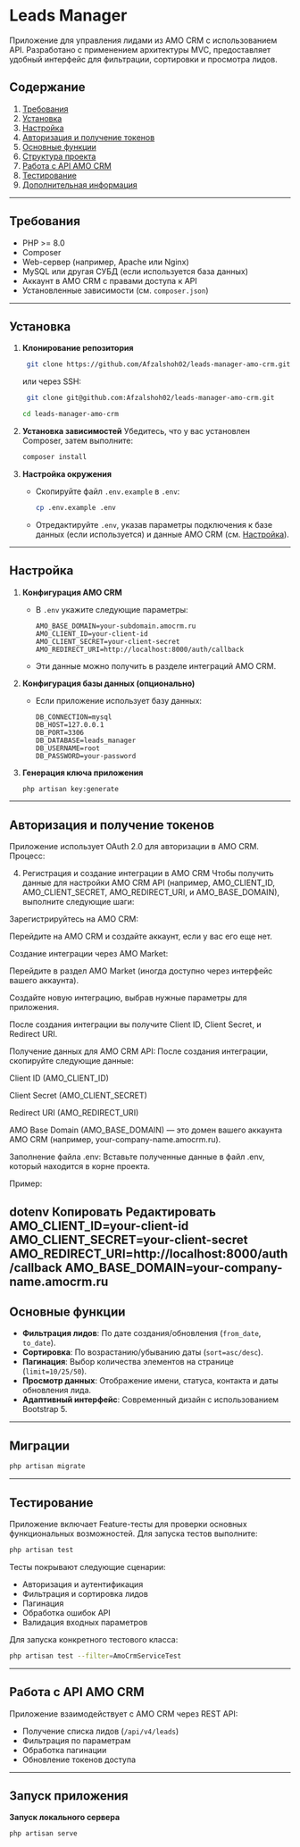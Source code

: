 # Leads Manager

Приложение для управления лидами из AMO CRM с использованием API. Разработано с применением архитектуры MVC, предоставляет удобный интерфейс для фильтрации, сортировки и просмотра лидов.

## Содержание
1. [Требования](#требования)
2. [Установка](#установка)
3. [Настройка](#настройка)
4. [Авторизация и получение токенов](#авторизация-и-получение-токенов)
5. [Основные функции](#основные-функции)
6. [Структура проекта](#структура-проекта)
7. [Работа с API AMO CRM](#работа-с-api-amo-crm)
8. [Тестирование](#тестирование)
9. [Дополнительная информация](#дополнительная-информация)

---

## Требования

- PHP >= 8.0
- Composer
- Web-сервер (например, Apache или Nginx)
- MySQL или другая СУБД (если используется база данных)
- Аккаунт в AMO CRM с правами доступа к API
- Установленные зависимости (см. `composer.json`)

---

## Установка

1. **Клонирование репозитория**
   ```bash
    git clone https://github.com/Afzalshoh02/leads-manager-amo-crm.git
   ```
   или через SSH:
   ```bash
    git clone git@github.com:Afzalshoh02/leads-manager-amo-crm.git
   ```
   ```bash
   cd leads-manager-amo-crm
   ```

2. **Установка зависимостей**
   Убедитесь, что у вас установлен Composer, затем выполните:
   ```bash
   composer install
   ```

3. **Настройка окружения**
    - Скопируйте файл `.env.example` в `.env`:
      ```bash
      cp .env.example .env
      ```
    - Отредактируйте `.env`, указав параметры подключения к базе данных (если используется) и данные AMO CRM (см. [Настройка](#настройка)).

---

## Настройка

1. **Конфигурация AMO CRM**
    - В `.env` укажите следующие параметры:
      ```
      AMO_BASE_DOMAIN=your-subdomain.amocrm.ru
      AMO_CLIENT_ID=your-client-id
      AMO_CLIENT_SECRET=your-client-secret
      AMO_REDIRECT_URI=http://localhost:8000/auth/callback
      ```
    - Эти данные можно получить в разделе интеграций AMO CRM.

2. **Конфигурация базы данных (опционально)**
    - Если приложение использует базу данных:
      ```
      DB_CONNECTION=mysql
      DB_HOST=127.0.0.1
      DB_PORT=3306
      DB_DATABASE=leads_manager
      DB_USERNAME=root
      DB_PASSWORD=your-password
      ```

3. **Генерация ключа приложения**
   ```bash
   php artisan key:generate
   ```

---

## Авторизация и получение токенов

Приложение использует OAuth 2.0 для авторизации в AMO CRM. Процесс:

4. Регистрация и создание интеграции в AMO CRM
   Чтобы получить данные для настройки AMO CRM API (например, AMO_CLIENT_ID, AMO_CLIENT_SECRET, AMO_REDIRECT_URI, и AMO_BASE_DOMAIN), выполните следующие шаги:

Зарегистрируйтесь на AMO CRM:

Перейдите на AMO CRM и создайте аккаунт, если у вас его еще нет.

Создание интеграции через AMO Market:

Перейдите в раздел AMO Market (иногда доступно через интерфейс вашего аккаунта).

Создайте новую интеграцию, выбрав нужные параметры для приложения.

После создания интеграции вы получите Client ID, Client Secret, и Redirect URI.

Получение данных для AMO CRM API: После создания интеграции, скопируйте следующие данные:

Client ID (AMO_CLIENT_ID)

Client Secret (AMO_CLIENT_SECRET)

Redirect URI (AMO_REDIRECT_URI)

AMO Base Domain (AMO_BASE_DOMAIN) — это домен вашего аккаунта AMO CRM (например, your-company-name.amocrm.ru).

Заполнение файла .env: Вставьте полученные данные в файл .env, который находится в корне проекта.

Пример:

dotenv
Копировать
Редактировать
AMO_CLIENT_ID=your-client-id
AMO_CLIENT_SECRET=your-client-secret
AMO_REDIRECT_URI=http://localhost:8000/auth/callback
AMO_BASE_DOMAIN=your-company-name.amocrm.ru
---

## Основные функции

- **Фильтрация лидов**: По дате создания/обновления (`from_date`, `to_date`).
- **Сортировка**: По возрастанию/убыванию даты (`sort=asc/desc`).
- **Пагинация**: Выбор количества элементов на странице (`limit=10/25/50`).
- **Просмотр данных**: Отображение имени, статуса, контакта и даты обновления лида.
- **Адаптивный интерфейс**: Современный дизайн с использованием Bootstrap 5.

---

## Миграции 

```bash
php artisan migrate
```

---

## Тестирование

Приложение включает Feature-тесты для проверки основных функциональных возможностей. Для запуска тестов выполните:

```bash
php artisan test
```

Тесты покрывают следующие сценарии:
- Авторизация и аутентификация
- Фильтрация и сортировка лидов
- Пагинация
- Обработка ошибок API
- Валидация входных параметров

Для запуска конкретного тестового класса:
```bash
php artisan test --filter=AmoCrmServiceTest
```

---

## Работа с API AMO CRM

Приложение взаимодействует с AMO CRM через REST API:
- Получение списка лидов (`/api/v4/leads`)
- Фильтрация по параметрам
- Обработка пагинации
- Обновление токенов доступа

---

## Запуск приложения
**Запуск локального сервера**
   ```bash
   php artisan serve
   ```

